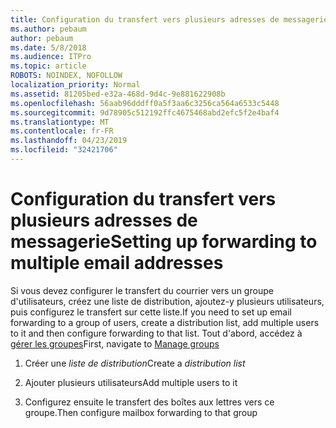 ```yaml
---
title: Configuration du transfert vers plusieurs adresses de messagerie
ms.author: pebaum
author: pebaum
ms.date: 5/8/2018
ms.audience: ITPro
ms.topic: article
ROBOTS: NOINDEX, NOFOLLOW
localization_priority: Normal
ms.assetid: 81205bed-e32a-468d-9d4c-9e881622908b
ms.openlocfilehash: 56aab96dddff0a5f3aa6c3256ca564a6533c5448
ms.sourcegitcommit: 9d78905c512192ffc4675468abd2efc5f2e4baf4
ms.translationtype: MT
ms.contentlocale: fr-FR
ms.lasthandoff: 04/23/2019
ms.locfileid: "32421706"
---
```

# <a name="setting-up-forwarding-to-multiple-email-addresses"></a><span data-ttu-id="75bd5-102">Configuration du transfert vers plusieurs adresses de messagerie</span><span class="sxs-lookup"><span data-stu-id="75bd5-102">Setting up forwarding to multiple email addresses</span></span>

<span data-ttu-id="75bd5-103">Si vous devez configurer le transfert du courrier vers un groupe d'utilisateurs, créez une liste de distribution, ajoutez-y plusieurs utilisateurs, puis configurez le transfert sur cette liste.</span><span class="sxs-lookup"><span data-stu-id="75bd5-103">If you need to set up email forwarding to a group of users, create a distribution list, add multiple users to it and then configure forwarding to that list.</span></span> <span data-ttu-id="75bd5-104">Tout d'abord, accédez à [gérer les groupes](https://portal.office.com/adminportal/home#/groups)</span><span class="sxs-lookup"><span data-stu-id="75bd5-104">First, navigate to [Manage groups](https://portal.office.com/adminportal/home#/groups)</span></span>
  
1. <span data-ttu-id="75bd5-105">Créer une *liste de distribution*</span><span class="sxs-lookup"><span data-stu-id="75bd5-105">Create a  *distribution list*</span></span> 
    
2. <span data-ttu-id="75bd5-106">Ajouter plusieurs utilisateurs</span><span class="sxs-lookup"><span data-stu-id="75bd5-106">Add multiple users to it</span></span>
    
3. <span data-ttu-id="75bd5-107">Configurez ensuite le transfert des boîtes aux lettres vers ce groupe.</span><span class="sxs-lookup"><span data-stu-id="75bd5-107">Then configure mailbox forwarding to that group</span></span>
    

